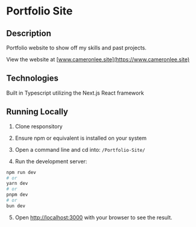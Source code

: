 # Portfolio Site

## Description

Portfolio website to show off my skills and past projects.

View the website at [www.cameronlee.site](https://www.cameronlee.site)

## Technologies

Built in Typescript utilizing the Next.js React framework

## Running Locally

1. Clone responsitory

2. Ensure npm or equivalent is installed on your system

3. Open a command line and cd into: `/Portfolio-Site/`

4. Run the development server:

```bash
npm run dev
# or
yarn dev
# or
pnpm dev
# or
bun dev
```

5. Open [http://localhost:3000](http://localhost:3000) with your browser to see the result.
